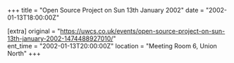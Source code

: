 +++
title = "Open Source Project on Sun 13th January 2002"
date = "2002-01-13T18:00:00Z"

[extra]
original = "https://uwcs.co.uk/events/open-source-project-on-sun-13th-january-2002-1474488927010/"    
ent_time = "2002-01-13T20:00:00Z"
location = "Meeting Room 6, Union North"
+++



